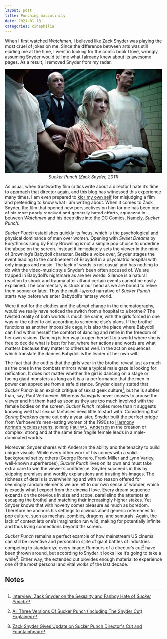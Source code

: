 ```yaml
---
layout: post
title: Punching masculinity
date: 2021-01-18
categories: cinephilia
---
```


When I first watched *Watchmen*, I believed like Zack Snyder was playing the most
cruel of jokes on me. Since the difference between arts was still eluding me at
the time, I went in looking for the comic book I love, wrongly assuming Snyder
would tell me what I already knew about its awesome pages. As a result,
I removed Snyder from my radar.

<!--more-->

<p align="center">
    <img src="/assets/images/2021-01-18-sucker_punch.jpeg">
    <br>
    <em>Sucker Punch (Zack Snyder, 2011)</em>
</p>

As usual, when trustworthy film critics write about a director I hate it’s time
to approach that director again, and this blog has witnessed this experience
many times. I am even prepared to [kick my own self](https://www.filmsinwords.eu/cinephilia/2020/08/09/fifty-shades-of-criticism.html) for misjudging a film and
pretending to know what I am writing about. When it comes to Zack Snyder, the
film that opened new perspectives on him for me has been one of his most poorly
received and generally hated efforts, squeezed in between *Watchmen* and his deep
dive into the DC Comics. Namely, *Sucker Punch*.

*Sucker Punch* establishes quickly its focus, which is the psychological and
physical dominance of men over women. Opening with *Sweet Dreams* by Eurythmics
sang by Emily Browning is not a simple pop choice to underline the abuse on the
screen. Instead it immediately sets the viewer in the mind of
Browning’s Babydoll character. Beside a voice over, Snyder stages the event
leading to the confinement of Babydoll in a psychiatric hospital with only
images and music. The lack of words is not casual and has nothing to do with the
video-music style Snyder’s been often accused of. We are trapped in
Babydoll’s nightmare as are her words. Silence is a natural reaction to shock
and trauma after all and certain events cannot be easily explained. The
commentary is stuck in our head as we are bound to relive them sooner or later.
Thus the multi-layered narrative of *Sucker Punch* starts way before we enter
Babydoll’s fantasy world.

Were it not for the clothes and the abrupt change in the cinematography, would
we really have noticed the switch from a hospital to a brothel? The twisted
reality of both worlds is much the same, with the girls forced in one way or the
other to act according to someone else’s plans. If the brothel functions as
another impossible cage, it is also the place where Babydoll can find within
herself the comfort of dancing and retire in the freedom of her own visions.
Dancing is her way to open herself to a world where she is free to decide what
is best for her, where her actions and words are what matters because they
matter to others as well. In the action sequences which translate the dances
Babydoll is the leader of her own will.

The fact that the outfits that the girls wear in the brothel reveal just as much
as the ones in the combats mirrors what a typical male gaze is looking for:
reification. It does not matter whether the girl is dancing on a stage or facing
giant monsters as long as it is all a performance that the men in power can
appreciate from a safe distance. Snyder clearly stated that *Sucker Punch* is an
explicit critique of sexist geek culture[^1], but he is subtler than, say, Paul
Verhoeven. Whereas *Showgirls* never ceases to arouse the viewer and hit them hard
as soon as they are too much involved with the female bodies on the screen,
*Sucker Punch* implies more than it suggests knowing well that sexual fantasies
need little to start with. Considering that *Spring Breakers* came out only a year
later, Snyder built the perfect bridge from Verhoeven’s men-eating women of the
1990s to [Harmony Korine’s reckless teens](https://www.filmsinwords.eu/cinephilia/2019/04/01/korine.html), joining [Paul W.S. Anderson](https://www.filmsinwords.eu/cinephilia/2020/08/29/anderson.html) in the
creation of complex, strong and at the same time fragile female leads in a
male-dominated worlds.

Moreover, Snyder shares with Anderson the ability and the tenacity to build
unique visuals. While every other work of his comes with a solid background set
by others (George Romero, Frank Miller and Lynn Varley, well-known superheroes),
*Sucker Punch* lives on its own and must take extra care to win the viewer’s
confidence. Snyder succeeds in this by skipping premises and wordily
explanations and trusting his images. The richness of details is overwhelming
and with no reason offered for seemingly random elements we are left to our own
sense of wonder, which is exactly what I expect from the cinema I love. Every
dream sequence expands on the previous in size and scope, paralleling the
attempts at escaping the brothel and matching their increasingly higher stakes.
Yet Snyder knows that with novelty comes pleasure as much as boredom. Therefore
he anchors his settings to obvious albeit generic references to pop culture,
such as mechas, zombies, dragons, and samurais. Again, the lack of context lets
one’s imagination run wild, making for potentially infinite and thus living
connections beyond the screen.

*Sucker Punch* remains a perfect example of how mainstream US cinema can still be
inventive and personal in spite of giant battles of industries competing to
standardize every image. Rumours of a director’s cut[^2] have been thrown around,
but according to Snyder it looks like it’s going to take a while[^3]. Either way,
the extended cut provides enough material to experience one of the most personal
and vital works of the last decade.

## Notes

[^1]: [Interview: Zack Snyder on the Sexuality and Fanboy Hate of *Sucker Punch*](https://filmschoolrejects.com/interview-zack-snyder-on-the-sexuality-and-fanboy-hate-of-sucker-punch-36287c94c6b0/)

[^2]: [All Three Versions Of Sucker Punch (Including The Snyder Cut) Explained](https://screenrant.com/sucker-punch-three-versions-extended-directors-cut-differences/)

[^3]: [Zack Snyder Gives Update on Sucker Punch Director's Cut and Fountainhead](https://www.youtube.com/watch?v=T2rZdN-m3Ow)
